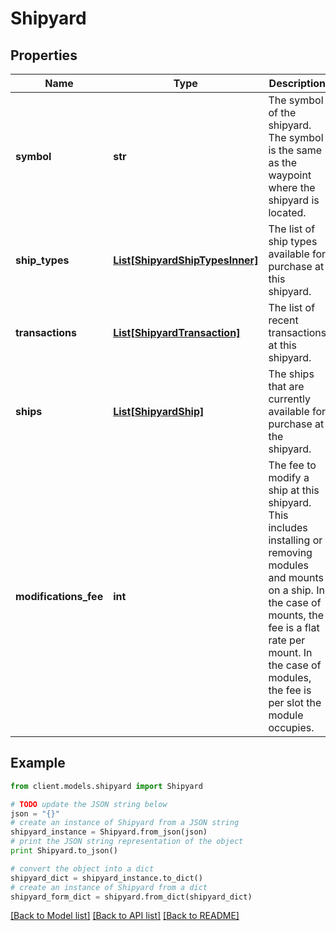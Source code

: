 # Shipyard



## Properties

Name | Type | Description | Notes
------------ | ------------- | ------------- | -------------
**symbol** | **str** | The symbol of the shipyard. The symbol is the same as the waypoint where the shipyard is located. | 
**ship_types** | [**List[ShipyardShipTypesInner]**](ShipyardShipTypesInner.md) | The list of ship types available for purchase at this shipyard. | 
**transactions** | [**List[ShipyardTransaction]**](ShipyardTransaction.md) | The list of recent transactions at this shipyard. | [optional] 
**ships** | [**List[ShipyardShip]**](ShipyardShip.md) | The ships that are currently available for purchase at the shipyard. | [optional] 
**modifications_fee** | **int** | The fee to modify a ship at this shipyard. This includes installing or removing modules and mounts on a ship. In the case of mounts, the fee is a flat rate per mount. In the case of modules, the fee is per slot the module occupies. | 

## Example

```python
from client.models.shipyard import Shipyard

# TODO update the JSON string below
json = "{}"
# create an instance of Shipyard from a JSON string
shipyard_instance = Shipyard.from_json(json)
# print the JSON string representation of the object
print Shipyard.to_json()

# convert the object into a dict
shipyard_dict = shipyard_instance.to_dict()
# create an instance of Shipyard from a dict
shipyard_form_dict = shipyard.from_dict(shipyard_dict)
```
[[Back to Model list]](../README.md#documentation-for-models) [[Back to API list]](../README.md#documentation-for-api-endpoints) [[Back to README]](../README.md)


